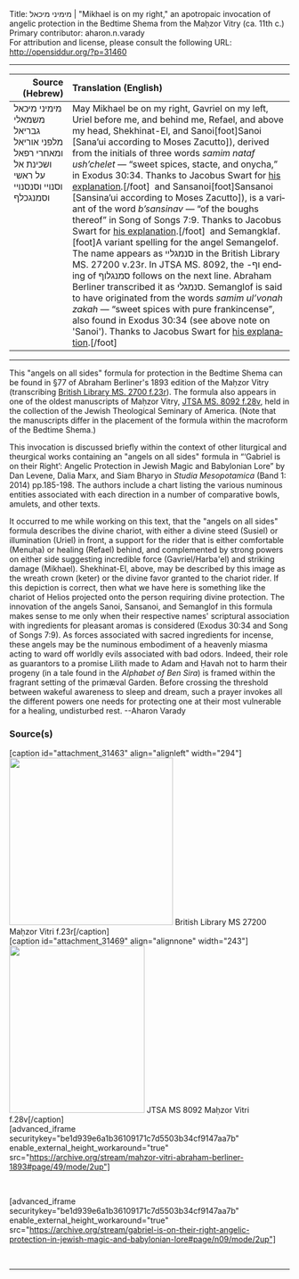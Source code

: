 <html>
<head></head>
<body>
Title: מימיני מיכאל | "Mikhael is on my right," an apotropaic invocation of angelic protection in the Bedtime Shema from the Maḥzor Vitry (ca. 11th c.)<br />
Primary contributor: aharon.n.varady<br />
For attribution and license, please consult the following URL: <a href="http://opensiddur.org/?p=31460">http://opensiddur.org/?p=31460</a>
<p />
<hr />

<table style="margin-left: auto;margin-right: auto;" class="draggable">
<thead><tr><th id="x" style="text-align: right;">Source (Hebrew)</th><th style="text-align: left;">Translation (English)</th></tr></thead>
<tbody>
<tr><td style="vertical-align:top;">
<div class="liturgy" lang="he">
מימיני מיכאל 
משמאלי גבריאל 
מלפני אוריאל 
ומאחרי רפאל 
ושכינת אל על ראשי 
וסנויי 
וסנסנויי 
וסמנגכלף
</span></div></td>
 
<td style="vertical-align:top;">
<div class="english" lang="en">
May Mikhael be on my right, 
Gavriel on my left, 
Uriel before me, 
and behind me, Refael,
and above my head, Shekhinat-El,  
and Sanoi[foot]Sanoi [Sana’ui according to Moses Zacutto]), derived from the initials of three words <em>samim nataf ush’chelet</em> — “sweet spices, stacte, and onycha,” in Exodus 30:34. Thanks to Jacobus Swart for <a href="http://kabbalahselfcreation.blogspot.com/2013/11/spirit-forces-in-hebrew-amulets-part-2.html">his explanation</a>.[/foot]&nbsp;
and Sansanoi[foot]Sansanoi [Sansina’ui according to Moses Zacutto]), is a variant of the word <em>b’sansinav</em> — “of the boughs thereof” in Song of Songs 7:9. Thanks to Jacobus Swart for <a href="http://kabbalahselfcreation.blogspot.com/2013/11/spirit-forces-in-hebrew-amulets-part-2.html">his explanation</a>.[/foot]&nbsp; 
and Semangklaf.[foot]A variant spelling for the angel Semangelof. The name appears as <span class="hebrew" lang="he">סנמגליי</span> in the British Library MS. 27200 v.23r. In JTSA MS. 8092, the -<span class="hebrew" lang="he">וף</span> ending of <span class="hebrew" lang="he">סמנגלוף</span> follows on the next line. Abraham Berliner transcribed it as <span class="hebrew" lang="he">סנמגלי</span>. Semanglof is said to have originated from the words <em>samim ul’vonah zakah</em> — “sweet spices with pure frankincense”, also found in Exodus 30:34 (see above note on 'Sanoi'). Thanks to Jacobus Swart for <a href="http://kabbalahselfcreation.blogspot.com/2013/11/spirit-forces-in-hebrew-amulets-part-2.html">his explanation</a>.[/foot]&nbsp;
</div></td></tr>
</tbody></table>

<hr />

This "angels on all sides" formula for protection in the Bedtime Shema can be found in §77 of Abraham Berliner's 1893 edition of the Maḥzor Vitry (transcribing <a href="http://www.bl.uk/manuscripts/FullDisplay.aspx?ref=Add_MS_27200">British Library MS. 2700 f.23r</a>). The formula also appears in one of the oldest manuscripts of Maḥzor Vitry, <a href="https://digitalcollections.jtsa.edu/islandora/object/jts%3A98638#page/65/mode/2up">JTSA MS. 8092 f.28v</a>, held in the collection of the Jewish Theological Seminary of America. (Note that the manuscripts differ in the placement of the formula within the macroform of the Bedtime Shema.)

This invocation is discussed briefly within the context of other liturgical and theurgical works containing an "angels on all sides" formula in “‘Gabriel is on their Right’: Angelic Protection in Jewish Magic and Babylonian Lore” by Dan Levene, Dalia Marx, and Siam Bharyo in <em>Studia Mesopotamica</em> (Band 1: 2014) pp.185-198. The authors include a chart listing the various numinous entities associated with each direction in a number of comparative bowls, amulets, and other texts.

It occurred to me while working on this text, that the "angels on all sides" formula describes the divine chariot, with either a divine steed (Susiel) or illumination (Uriel) in front, a support for the rider that is either comfortable (Menuḥa) or healing (Refael) behind, and complemented by strong powers on either side suggesting incredible force (Gavriel/Harba'el) and striking damage (Mikhael). Shekhinat-El, above, may be described by this image as the wreath crown (keter) or the divine favor granted to the chariot rider. If this depiction is correct, then what we have here is something like the chariot of Helios projected onto the person requiring divine protection. The innovation of the angels Sanoi, Sansanoi, and Semanglof in this formula makes sense to me only when their respective names' scriptural association with ingredients for pleasant aromas is considered (Exodus 30:34 and Song of Songs 7:9). As forces associated with sacred ingredients for incense, these angels may be the numinous embodiment of a heavenly miasma acting to ward off worldly evils associated with bad odors. Indeed, their role as guarantors to a promise Lilith made to Adam and Ḥavah not to harm their progeny (in a tale found in the <em>Alphabet of Ben Sira</em>) is framed within the fragrant setting of the primæval Garden. Before crossing the threshold between wakeful awareness to sleep and dream, such a prayer invokes all the different powers one needs for protecting one at their most vulnerable for a healing, undisturbed rest. --Aharon Varady

<h3>Source(s)</h3>

<span style="float: right;">[caption id="attachment_31463" align="alignleft" width="294"]<a href="http://www.bl.uk/manuscripts/FullDisplay.aspx?ref=Add_MS_27200"><img src="https://opensiddur.org/wp-content/uploads/2020/05/MS-27200-Mahzor-Vitri-f.23r-smol-294x300.png" alt="" width="294" height="300" class="size-medium wp-image-31463" /></a> British Library MS 27200 Maḥzor Vitri f.23r[/caption]</span> <span style="float: left;">[caption id="attachment_31469" align="alignnone" width="243"]<a href="https://digitalcollections.jtsa.edu/islandora/object/jts%3A98638#page/65/mode/2up"><img src="https://opensiddur.org/wp-content/uploads/2020/05/MS-8092-Mahzor-Vitri-f.28v-smol-243x300.png" alt="" width="243" height="300" class="size-medium wp-image-31469" /></a> JTSA MS 8092 Maḥzor Vitri f.28v[/caption]</span>

[advanced_iframe securitykey="be1d939e6a1b36109171c7d5503b34cf9147aa7b" enable_external_height_workaround="true" src="https://archive.org/stream/mahzor-vitri-abraham-berliner-1893#page/49/mode/2up"]

&nbsp;

[advanced_iframe securitykey="be1d939e6a1b36109171c7d5503b34cf9147aa7b" enable_external_height_workaround="true" src="https://archive.org/stream/gabriel-is-on-their-right-angelic-protection-in-jewish-magic-and-babylonian-lore#page/n09/mode/2up"]

&nbsp;

<hr />

&nbsp;
</body>
</html>